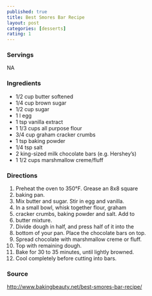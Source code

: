 ```yaml
---
published: true
title: Best Smores Bar Recipe
layout: post
categories: [desserts]
rating: 1
---
```

### Servings
NA

### Ingredients
- 1/2 cup butter softened
- 1/4 cup brown sugar
- 1/2 cup sugar
- 1 l egg
- 1 tsp vanilla extract
- 1 1/3 cups all purpose flour
- 3/4 cup graham cracker crumbs
- 1 tsp baking powder
- 1/4 tsp salt
- 2 king-sized milk chocolate bars (e.g. Hershey’s)
- 1 1/2 cups marshmallow creme/fluff

### Directions
1. Preheat the oven to 350°F. Grease an 8x8 square
2. baking pan.
3. Mix butter and sugar. Stir in egg and vanilla.
4. In a small bowl, whisk together flour, graham
5. cracker crumbs, baking powder and salt. Add to
6. butter mixture.
7. Divide dough in half, and press half of it into the
8. bottom of your pan. Place the chocolate bars on top.
9. Spread chocolate with marshmallow creme or fluff.
10. Top with remaining dough.
11. Bake for 30 to 35 minutes, until lightly browned.
12. Cool completely before cutting into bars.

### Source
<a href="http://www.bakingbeauty.net/best-smores-bar-recipe/" target="new">http://www.bakingbeauty.net/best-smores-bar-recipe/</a>
